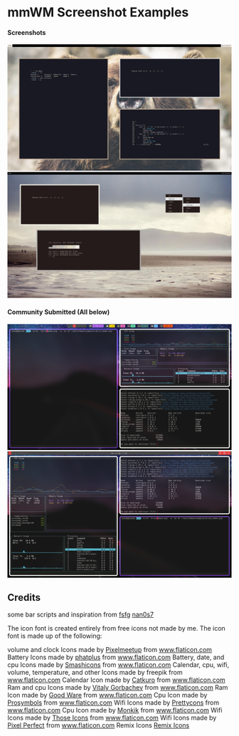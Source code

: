 # mmWM Screenshot Examples

#### Screenshots
![thumbnail](mmwm.jpg)
![thumbnail](mmwm_rootmenu.jpg)

#### Community Submitted (All below)
![mmwmrice thumbnail](akita_mmwm.png)
![mmwmrice thumbnail](bruno_mmwm.png)

Credits
------
some bar scripts and inspiration from
[fsfg](https://gitlab.com/fsfg/dotfiles/)
[nan0s7](https://github.com/nan0s7/drowsylemon)


The icon font is created entirely from free icons not made by me. The icon font is made up of the following:

volume and clock Icons made by [Pixelmeetup](https://www.flaticon.com/authors/pixelmeetup) from www.flaticon.com
Battery Icons made by [phatplus](https://www.flaticon.com/authors/phatplus) from www.flaticon.com
Battery, date, and cpu Icons made by [Smashicons](https://www.flaticon.com/authors/smashicons) from www.flaticon.com
Calendar, cpu, wifi, volume, temperature, and other Icons made by freepik from www.flaticon.com
Calendar Icon made by [Catkuro](https://www.flaticon.com/authors/catkuro) from www.flaticon.com
Ram and cpu Icons made by [Vitaly Gorbachev](https://www.flaticon.com/authors/vitaly-gorbachev) from www.flaticon.com
Ram Icon made by [Good Ware](https://www.flaticon.com/authors/good-ware)  from www.flaticon.com
Cpu Icon made by [Prosymbols](https://www.flaticon.com/authors/prosymbols) from www.flaticon.com
Wifi Icons made by [Prettycons](https://www.flaticon.com/authors/prettycons) from www.flaticon.com
Cpu Icon made by [Monkik](https://www.flaticon.com/authors/monkik) from www.flaticon.com
Wifi Icons made by [Those Icons](https://www.flaticon.com/authors/those-icons) from www.flaticon.com
Wifi Icons made by [Pixel Perfect](https://www.flaticon.com/authors/pixel-perfect) from www.flaticon.com
Remix Icons [Remix Icons](https://github.com/Remix-Design/RemixIcon/blob/master/fonts/remixicon.ttf)


